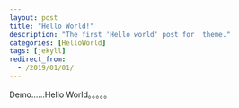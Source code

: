 ```yaml
---
layout: post
title: "Hello World!"
description: "The first 'Hello world' post for  theme."
categories: [HelloWorld]
tags: [jekyll]
redirect_from:
  - /2019/01/01/
---
```

Demo......Hello World。。。。。

